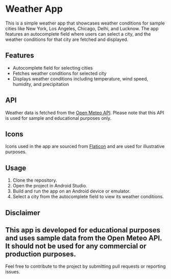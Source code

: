 # Weather App

This is a simple weather app that showcases weather conditions for sample cities like New York, Los Angeles, Chicago, Delhi, and Lucknow. The app features an autocomplete field where users can select a city, and the weather conditions for that city are fetched and displayed.

## Features

- Autocomplete field for selecting cities
- Fetches weather conditions for selected city
- Displays weather conditions including temperature, wind speed, humidity, and precipitation

## API

Weather data is fetched from the [Open Meteo API](https://open-meteo.com/en/docs). Please note that this API is used for sample and educational purposes only.

## Icons

Icons used in the app are sourced from [Flaticon](https://www.flaticon.com/) and are used for illustrative purposes.

## Usage

1. Clone the repository.
2. Open the project in Android Studio.
3. Build and run the app on an Android device or emulator.
4. Select a city from the autocomplete field to view its weather conditions.

## Disclaimer

This app is developed for educational purposes and uses sample data from the Open Meteo API. It should not be used for any commercial or production purposes.
---

Feel free to contribute to the project by submitting pull requests or reporting issues.

